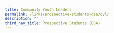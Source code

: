 ```yaml
---
title: Community Youth Leaders
permalink: /links/prospective-students-dsa/cyl/
description: ""
third_nav_title: Prospective Students (DSA)
---
```

